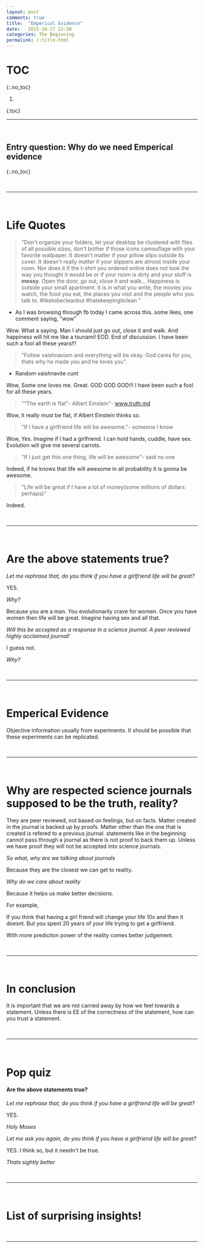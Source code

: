 ```yaml
---
layout: post
comments: true
title:  "Emperical Evidence"
date:   2015-10-27 22:30
categories: The Beginning
permalink: /:title.html
---
```


# TOC
{:.no_toc}

1. 
{:toc}

---

<br>

## Entry question: Why do we need Emperical evidence
{:.no_toc}

<br>

---

<br>

# Life Quotes

>"Don't organize your folders, let your desktop be clustered with files of all possible sizes, don't bother if those icons camouflage with your favorite wallpaper. It doesn't matter if your pillow slips outside its cover. It doesn't really matter if your slippers are almost inside your room. Nor does it if the t-shirt you ordered online does not look the way you thought it would be or if your room is dirty and your stuff is **messy**. Open the door, go out, close it and walk... Happiness is outside your small apartment. It is in what you write, the movies you watch, the food you eat, the places you visit and the people who you talk to. ‪#‎liketobeclean‬but ‪#‎hatekeepingitclean‬ "
- As I was browsing through fb today I came across this. some likes, one comment saying, "wow"

Wow. What a saying. Man I should just go out, close it and walk. And happiness will hit me like a tsunami! EOD. End of discussion. I have been such a fool all these years!!!

>"Follow vaishnavism and everything will be okay. God cares for you, thats why he made you and he loves you".
- Random vaishnavite cunt

Wow, Some one loves me. Great. GOD GOD GOD!!! I have been such a fool for all these years.

>""The earth is flat"- Albert Einstein"- www.truth.md

Wow, it really must be flat, if Albert Einstein thinks so.

>"If I have a girlfriend life will be awesome."- someone I know

Wow, Yes. Imagine if I had a girlfriend. I can hold hands, cuddle, have sex. Evolution will give me several carrots.

>"If I just get this one thing, life will be awesome"- said no one

Indeed, if he knows that life will awesome in all probability it is gonna be awesome.

>"Life will be great if I have a lot of money(some millions of dollars perhaps)"

Indeed.

<br>

---

<br>

# Are the above statements true?


_Let me rephrase that, do you think if you have a girlfriend life will be great?_

YES.

_Why?_

Because you are a man. You evolutionarily crave for women. Once you have women then life will be great. Imagine having sex and all that.

_Will this be accepted as a response in a science journal. A peer reviewed highly acclaimed journal!_

I guess not. 

_Why?_

<br>

---

<br>

# Emperical Evidence


Objective information usually from experiments. It should be possible that these experiments can be replicated.

<br>

---

<br>

# Why are respected science journals supposed to be the truth, reality?

They are peer reviewed, not based on feelings, but on facts. Matter created in the journal is backed up by proofs. Matter other than the one that is created is refered to a previous journal. statements like in the beginning cannot pass through a journal as there is not proof to back them up. Unless we have proof they will not be accepted into science journals.

_So what, why are we talking about journals_

Because they are the closest we can get to reality.

_Why do we care about reality_

Because it helps us make better decisions.

For example,

If you think that having a girl friend will change your life 10x and then it doesnt. But you spent 20 years of your life trying to get a girlfriend.

With more prediciton power of the reality comes better judgement.

<br>

---

<br>

# In conclusion

It is important that we are not carried away by how we feel towards a statement. Unless there is EE of the correctness of the statement, how can you trust a statement. 


<br>

---

<br>

# Pop quiz

#### Are the above statements true?

_Let me rephrase that, do you think if you have a girlfriend life will be great?_

YES.

_Holy Moses_

_Let me ask you again, do you think if you have a girlfriend life will be great?_

YES. I think so, but it needn't be true.

_Thats sightly better_


<br>

---

<br>

# List of surprising insights!




<br>

---

<br>

